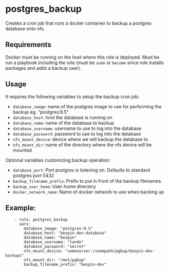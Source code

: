 # postgres\_backup

Creates a cron job that runs a docker container to backup a postgres database onto nfs.

## Requirements

Docker must be running on the host where this role is deployed.
Must be run a playbook including the role (must be `sudo` or `become` since role installs packages and adds a backup user).

## Usage

It requires the following variables to setup the backup cron job:

- `database_image`: name of the postgres image to use for performing the backup eg. "postgres:9.5"
- `database_host`: host the database is running on
- `database_name`: name of the database to backup
- `database_username`: username to use to log into the database
- `database_password`: password to use to log into the database
- `nfs_mount_device`: device where we will backup the database to
- `nfs_mount_dir`: name of the directory where the nfs device will be mounted

Optional variables customizing backup operation:

- `database_port`: Port postgres is listening on. Defaults to standard postgres port 5432
- `backup_filename_prefix`: Prefix to put in front of the backup filenames.
- `backup_user_home`: User home directory
- `docker_network_name`: Name of docker network to use when backing up 

## Example:

```
    - role: postgres_backup
      vars:
        database_image: "postgres:9.5"
        database_host: "bespin-dev-database"
        database_name: "bespin"
        database_username: "lando"
        database_password: "secret"
        nfs_mount_device: "someserver:/somepath/pgbup/bespin-dev-backups"
        nfs_mount_dir: "/mnt/pgbup"
        backup_filename_prefix: "bespin-dev"
```

